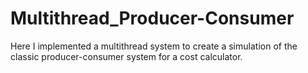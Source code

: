 # Multithread_Producer-Consumer
Here I implemented a multithread system to create a simulation of the classic producer-consumer system for a cost calculator.
